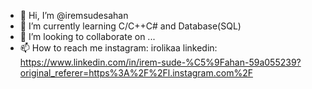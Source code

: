 - 👋 Hi, I’m @iremsudesahan
- 🌱 I’m currently learning C/C++C# and Database(SQL)
- 💞️ I’m looking to collaborate on ...
- 📫 How to reach me instagram: irolikaa linkedin: https://www.linkedin.com/in/irem-sude-%C5%9Fahan-59a055239?original_referer=https%3A%2F%2Fl.instagram.com%2F

<!---
iremsudesahan/iremsudesahan is a ✨ special ✨ repository because its `README.md` (this file) appears on your GitHub profile.
You can click the Preview link to take a look at your changes.
--->
